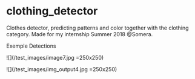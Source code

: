 # clothing_detector
Clothes detector, predicting patterns and color together with the clothing category. Made for my internship Summer 2018 @Somera. 

Exemple Detections

![](/test_images/image7.jpg =250x250)

![](/test_images/img_output4.jpg =250x250)
